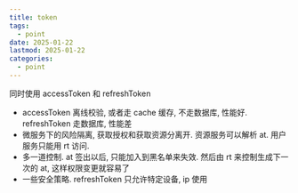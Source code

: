 ```yaml
---
title: token
tags:
  - point
date: 2025-01-22
lastmod: 2025-01-22
categories:
  - point
---
```


同时使用 accessToken 和 refreshToken

- accessToken 离线校验, 或者走 cache 缓存, 不走数据库, 性能好.  refreshToken 走数据库, 性能差
- 微服务下的风险隔离, 获取授权和获取资源分离开. 资源服务可以解析 at. 用户服务只能用 rt 访问.
- 多一道控制. at 签出以后, 只能加入到黑名单来失效. 然后由 rt 来控制生成下一次的 at, 这样权限变更就容易了
- 一些安全策略. refreshToken 只允许特定设备, ip 使用
